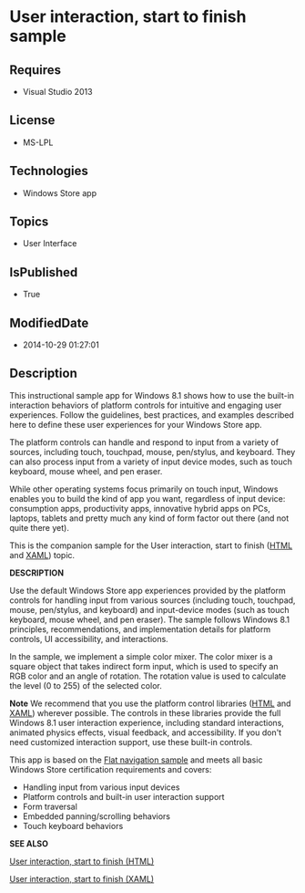 # User interaction, start to finish sample
## Requires
* Visual Studio 2013
## License
* MS-LPL
## Technologies
* Windows Store app
## Topics
* User Interface
## IsPublished
* True
## ModifiedDate
* 2014-10-29 01:27:01
## Description

<p>This instructional sample app for Windows 8.1 shows how to use the built-in interaction behaviors of platform controls for intuitive and engaging user experiences. Follow the guidelines, best practices, and examples described here to define these user experiences
 for your Windows Store app.</p>
<p>The platform controls can handle and respond to input from a variety of sources, including touch, touchpad, mouse, pen/stylus, and keyboard. They can also process input from a variety of input device modes, such as touch keyboard, mouse wheel, and pen eraser.</p>
<p>While other operating systems focus primarily on touch input, Windows enables you to build the kind of app you want, regardless of input device: consumption apps, productivity apps, innovative hybrid apps on PCs, laptops, tablets and pretty much any kind
 of form factor out there (and not quite there yet).</p>
<p>This is the companion sample for the User interaction, start to finish (<a href="http://go.microsoft.com/fwlink/p/?LinkID=397442">HTML</a> and
<a href="http://go.microsoft.com/fwlink/p/?LinkID=397443">XAML</a>) topic.</p>
<p><strong>DESCRIPTION</strong><strong></strong></p>
<p>Use the default Windows Store app experiences provided by the platform controls for handling input from various sources (including touch, touchpad, mouse, pen/stylus, and keyboard) and input-device modes (such as touch keyboard, mouse wheel, and pen eraser).
 The sample follows Windows 8.1 principles, recommendations, and implementation details for platform controls, UI accessibility, and interactions.</p>
<p>In the sample, we implement a simple color mixer. The color mixer is a square object that takes indirect form input, which is used to specify an RGB color and an angle of rotation. The rotation value is used to calculate the level (0 to 255) of the selected
 color.</p>
<p><strong>Note</strong> We recommend that you use the platform control libraries (<a href="http://go.microsoft.com/fwlink/p/?LinkID=389074">HTML</a> and
<a href="http://go.microsoft.com/fwlink/p/?LinkID=389073">XAML</a>) wherever possible. The controls in these libraries provide the full Windows 8.1 user interaction experience, including standard interactions, animated physics effects, visual feedback, and
 accessibility. If you don't need customized interaction support, use these built-in controls.</p>
<p>This app is based on the <a href="http://go.microsoft.com/fwlink/?LinkID=325593">
Flat navigation sample</a> and meets all basic Windows Store certification requirements and covers:</p>
<ul>
<li>Handling input from various input devices </li><li>Platform controls and built-in user interaction support </li><li>Form traversal </li><li>Embedded panning/scrolling behaviors </li><li>Touch keyboard behaviors </li></ul>
<p><strong>SEE ALSO</strong></p>
<p><a href="http://go.microsoft.com/fwlink/p/?LinkID=397442">User interaction, start to finish (HTML)</a></p>
<p><a href="http://go.microsoft.com/fwlink/p/?LinkID=397443">User interaction, start to finish (XAML)</a></p>
